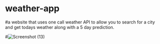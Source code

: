# weather-app

#a website that uses one call weather API to allow you to search for a city and get todays weather along with a 5 day prediction.

#![Screenshot (13)](https://user-images.githubusercontent.com/99047158/176480598-1e1fe0cc-6a41-4aa6-8191-597d209ea30f.png)


